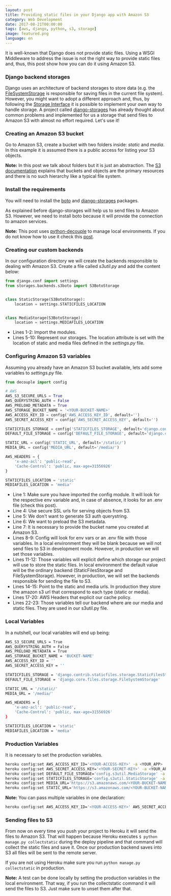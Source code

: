 ```yaml
---
layout: post
title: Providing static files in your Django app with Amazon S3
category: Web Development
date: 2017-08-21T00:00:00
tags: [aws, django, python, s3, storage]
image: featured.png
language: en
---
```


It is well-known that Django does not provide static files. Using a WSGI Middleware to address the issue is not the right way to provide static files and, thus, this post show how you can do it using Amazon S3.

### Django backend storages

Django uses an architecture of backend storages to store data (e.g. the [FileSystemStorage](https://docs.djangoproject.com/en/1.11/ref/files/storage/) is responsible for saving files in the current file system). However, you might want to adopt a different approach and, thus, by following the [Storage Interface](https://docs.djangoproject.com/en/1.11/howto/custom-file-storage/) it is possible to implement your own way to handle storage. A project called [django-storages](https://github.com/jschneier/django-storages) has already thought about common problems and implemented for us a storage that send files to Amazon S3 with almost no effort required. Let's use it!

### Creating an Amazon S3 bucket

Go to Amazon S3, create a bucket with two folders inside: _static_ and _media_. In this example it is assumed there is a public access for listing your S3 objects.

**Note:** In this post we talk about folders but it is just an abstraction. The [S3 documentation](http://docs.aws.amazon.com/AmazonS3/latest/UG/FolderOperations.html) explains that buckets and objects are the primary resources and there is no such hierarchy like a typical file system.

### Install the requirements

You will need to install the [boto](https://github.com/boto/boto3) and [django-storages](https://github.com/jschneier/django-storages) packages.

As explained before django-storages will help us to send files to Amazon S3. However, we need to install boto because it will provide the connection to amazon services.

**Note:** This post uses [python-decouple](https://github.com/henriquebastos/python-decouple) to manage local environments. If you do not know how to use it check this [post](/en/blog/2017/2017-08-15-Prepare_your_Django_app_to_be_deployed_at_Heroku/).

### Creating our custom backends

In our configuration directory we will create the backends responsible to dealing with Amazon S3. Create a file called _s3util.py_ and add the content below:

```python
from django.conf import settings
from storages.backends.s3boto import S3BotoStorage


class StaticStorage(S3BotoStorage):
    location = settings.STATICFILES_LOCATION


class MediaStorage(S3BotoStorage):
    location = settings.MEDIAFILES_LOCATION
```

- Lines 1-2: Import the modules.
- Lines 5-10: Represent our storages. The location attribute is set with the location of static and media files defined in the _settings.py_ file.

### Configuring Amazon S3 variables

Assuming you already have an Amazon S3 bucket available, lets add some variables to _settings.py_ file.

```python
from decouple import config

# AWS
AWS_S3_SECURE_URLS = True
AWS_QUERYSTRING_AUTH = False
AWS_PRELOAD_METADATA = True
AWS_STORAGE_BUCKET_NAME = '<YOUR-BUCKET-NAME>'
AWS_ACCESS_KEY_ID = config('AWS_ACCESS_KEY_ID', default='')
AWS_SECRET_ACCESS_KEY = config('AWS_SECRET_ACCESS_KEY', default='')

STATICFILES_STORAGE = config('STATICFILES_STORAGE', default='django.contrib.staticfiles.storage.StaticFilesStorage')
DEFAULT_FILE_STORAGE = config('DEFAULT_FILE_STORAGE', default='django.core.files.storage.FileSystemStorage')

STATIC_URL = config('STATIC_URL', default='/static/')
MEDIA_URL = config('MEDIA_URL', default='/media/')

AWS_HEADERS = {
    'x-amz-acl': 'public-read',
    'Cache-Control': 'public, max-age=31556926'
}

STATICFILES_LOCATION = 'static'
MEDIAFILES_LOCATION = 'media'
```

- Line 1: Make sure you have imported the config module. It will look for the respective env variable and, in case of absence, it looks for an .env file (check this post).
- Line 4: Use secure SSL urls for serving objects from S3.
- Line 5: We don't want to generate S3 auth querystring.
- Line 6: We want to preload the S3 metadata.
- Line 7: It is necessary to provide the bucket name you created at Amazon S3.
- Lines 8-9: Config will look for env vars or an .env file with those variables. In a local environment they will be blank because we will not send files to S3 in development mode. However, in production we will set those variables.
- Lines 11-12: Those variables will explicit define which storage our project will use to store the static files. In local environment the default value will be the ordinary backend (StaticFilesStorage and FileSystemStorage). However, in production, we will set the backends responsible for sending the file to S3.
- Lines 14-15: Point to the static and media urls. In production they store the amazon s3 url that correspond to each type (static or media).
- Lines 17-20: AWS Headers that explicit our cache policy.
- Lines 22-23: Those variables tell our backend where are our media and static files. They are used in our s3util.py file.

### Local Variables

In a nutshell, our local variables will end up being:

```bash
AWS_S3_SECURE_URLS = True
AWS_QUERYSTRING_AUTH = False
AWS_PRELOAD_METADATA = True
AWS_STORAGE_BUCKET_NAME = 'BUCKET-NAME'
AWS_ACCESS_KEY_ID = ''
AWS_SECRET_ACCESS_KEY = ''

STATICFILES_STORAGE = 'django.contrib.staticfiles.storage.StaticFilesStorage'
DEFAULT_FILE_STORAGE = 'django.core.files.storage.FileSystemStorage'

STATIC_URL = '/static/'
MEDIA_URL = '/media/'

AWS_HEADERS = {
    'x-amz-acl': 'public-read',
    'Cache-Control': 'public, max-age=31556926'
}

STATICFILES_LOCATION = 'static'
MEDIAFILES_LOCATION = 'media'
```

### Production Variables

It is necessary to set the production variables.

```bash
heroku config:set AWS_ACCESS_KEY_ID='<YOUR-ACCESS-KEY>' -a <YOUR_APP>
heroku config:set AWS_SECRET_ACCESS_KEY='<YOUR-SECRET-KEY>' -a <YOUR_APP>
heroku config:set DEFAULT_FILE_STORAGE='config.s3util.MediaStorage' -a <YOUR_APP>
heroku config:set STATICFILES_STORAGE='config.s3util.StaticStorage' -a <YOUR_APP>
heroku config:set MEDIA_URL='https://s3.amazonaws.com/<YOUR-BUCKET-NAME>/media/' -a <YOUR_APP>
heroku config:set STATIC_URL='https://s3.amazonaws.com/<YOUR-BUCKET-NAME>/static/' -a <YOUR_APP>
```

**Note:** You can pass multiple variables in one declaration:

```bash
heroku config:set AWS_ACCESS_KEY_ID='<YOUR-ACCESS-KEY>' AWS_SECRET_ACCESS_KEY='<YOUR-SECRET-KEY>' ... -a <YOUR_APP>
```

### Sending files to S3

From now on every time you push your project to Heroku it will send the files to Amazon S3. That will happen because Heroku executes `$ python manage.py collectstatic` during the deploy pipeline and that command will collect the static files and save it. Once our production backend saves into S3 all files will be sent to the remote server.

If you are not using Heroku make sure you run `python manage.py collectstatic` in production.

**Note:** A test can be done locally by setting the production variables in the local environment. That way, if you run the collectstatic command it will send the files to S3. Just make sure to unset them after that.
